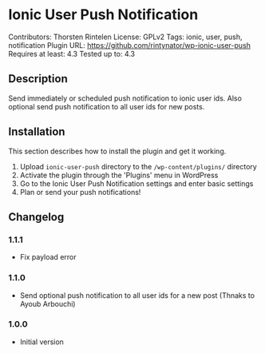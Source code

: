 # Ionic User Push Notification

Contributors: Thorsten Rintelen
License: GPLv2
Tags: ionic, user, push, notification
Plugin URL: https://github.com/rintynator/wp-ionic-user-push
Requires at least: 4.3
Tested up to: 4.3

## Description

Send immediately or scheduled push notification to ionic user ids.
Also optional send push notification to all user ids for new posts.

## Installation

This section describes how to install the plugin and get it working.

1. Upload `ionic-user-push` directory to the `/wp-content/plugins/` directory
2. Activate the plugin through the 'Plugins' menu in WordPress
3. Go to the Ionic User Push Notification settings and enter basic settings
4. Plan or send your push notifications!

## Changelog

### 1.1.1

* Fix payload error

### 1.1.0

* Send optional push notification to all user ids for a new post (Thnaks to Ayoub Arbouchi)

### 1.0.0

* Initial version

